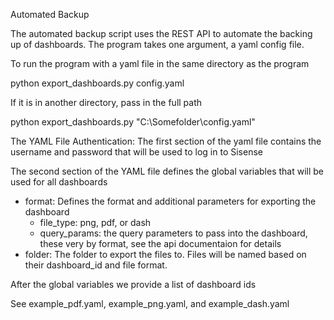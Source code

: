 Automated Backup

The automated backup script uses the REST API to automate the backing up of dashboards. The program takes one argument, a yaml config file. 

To run the program with a yaml file in the same directory as the program

python export_dashboards.py config.yaml

If it is in another directory, pass in the full path

python export_dashboards.py "C:\Somefolder\config.yaml"

The YAML File
Authentication:
The first section of the yaml file contains the username and password that will be used to log in to Sisense

The second section of the YAML file defines the global variables that will be used for all dashboards
- format: Defines the format and additional parameters for exporting the dashboard
	- file_type: png, pdf, or dash
	- query_params: the query parameters to pass into the dashboard, these very by format, see the api documentaion for details
- folder: The folder to export the files to. Files will be named based on their dashboard_id and file format. 

After the global variables we provide a list of dashboard ids

See example_pdf.yaml, example_png.yaml, and example_dash.yaml
